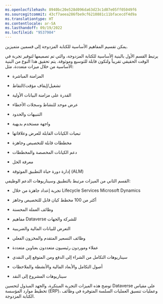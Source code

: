 ```yaml
---
ms.openlocfilehash: 8940bc20e528d096da63d23c1d07e05ff05049f6
ms.sourcegitcommit: 43cf7aeea286fbe9cf6210881c11bfacecdf4d9a
ms.translationtype: HT
ms.contentlocale: ar-SA
ms.lasthandoff: 09/19/2022
ms.locfileid: "9537984"
---
```

يمكن تقسيم المفاهيم الأساسية للكتابة المزدوجة إلى قسمين متميزين. 

يرتبط القسم الأول بالبنية الأساسية للكتابة المزدوجة، والتي تم تصميمها لتوفير تجربة في الوقت الحقيقي تقريباً ولتكون قابلة للتوسيع وموثوقة. يتم تحقيق هذا النوع من البنية الأساسية من خلال ميزات متعددة، مثل:

-   المزامنة المباشرة

-   تشغيل/إيقاف مؤقت/التقاط

-   القدرة على مزامنة البيانات الأولية

-   عرض موحد للنشاط وسجلات الأخطاء

-   التنبيهات والحدود

-   واجهة مستخدم بديهية

-   تبعيات الكيانات القابلة للعرض وعلاقاتها

-   مخططات قابلة للتخصيص وجاهزة

-   دعم الكيانات المخصصة والمخططات

-   معرفة الحل

-   إدارة دورة حياة التطبيق الموثوقة (ALM)

القسم الثاني من الميزات مرتبط بالتطبيق وسيناريوهات الدعم الوظيفي:

-   تجربة إعداد جاهزة من خلال Lifecycle Services Microsoft Dynamics

-   أكثر من 100 مخطط كيان قابل للتخصيص وجاهز

-   وظائف العملة المحسنة

-   مفاهيم Dataverse للشركة والجهات

-   التعرض للبيانات المالية والضريبية

-   وظائف التسعير المتقدم والمخزون الفعلي

-   عملاء وموردون رئيسيون متعددون بعناوين متعددة

-   سيناريوهات التكامل من الشراء إلى الدفع ومن المتوقع إلى النقدي

-   أصول التكامل والأبعاد المالية والأنشطة والملاحظات

-   سيناريوهات المشروع إلى النقد

توضح هذه الميزات التجربة المبتكرة، والجهد المبذول لتحسين Dataverse على مقياس تخطيط موارد المؤسسة (ERP)، وعمليات تنسيق العمليات السلسة المتوفرة في وظائف الكتابة المزدوجة.

